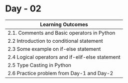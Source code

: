 # Day - 02

| Learning Outcomes                                	|
|--------------------------------------------------	|
| 2.1. Comments and Basic operators in Python      	|
| 2.2 Introduction to conditional statement        	|
| 2.3 Some example on if-else statement            	|
| 2.4 Logical operators and if-elif-else statement 	|
| 2.5 Type Casting in Python                       	|
| 2.6 Practice problem from Day-1 and Day-2        	|